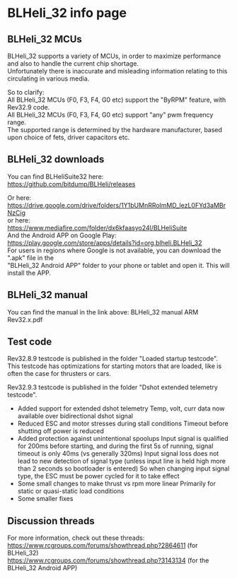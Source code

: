 # BLHeli_32 info page  

## BLHeli_32 MCUs 
BLHeli_32 supports a variety of MCUs, in order to maximize performance and also to handle the current chip shortage.  
Unfortunately there is inaccurate and misleading information relating to this circulating in various media.

So to clarify:  
All BLHeli_32 MCUs (F0, F3, F4, G0 etc) support the "ByRPM" feature, with Rev32.9 code.  
All BLHeli_32 MCUs (F0, F3, F4, G0 etc) support "any" pwm frequency range.  
The supported range is determined by the hardware manufacturer, based upon choice of fets, driver capacitors etc.

## BLHeli_32 downloads  

You can find BLHeliSuite32 here:
https://github.com/bitdump/BLHeli/releases

Or here:
https://drive.google.com/drive/folders/1Y1bUMnRRolmMD_lezL0FYd3aMBrNzCig   
or here:   
https://www.mediafire.com/folder/dx6kfaasyo24l/BLHeliSuite   
And the Android APP on Google Play:   
https://play.google.com/store/apps/details?id=org.blheli.BLHeli_32  
For users in regions where Google is not available, you can download the ".apk" file in the  
"BLHeli_32 Android APP" folder to your phone or tablet and open it. This will install the APP.  

## BLHeli_32 manual

You can find the manual in the link above: BLHeli_32 manual ARM Rev32.x.pdf

## Test code

Rev32.8.9 testcode is published in the folder "Loaded startup testcode".
This testcode has optimizations for starting motors that are loaded, like is often the case for thrusters or cars.

Rev32.9.3 testcode is published in the folder "Dshot extended telemetry testcode".
- Added support for extended dshot telemetry
  Temp, volt, curr data now available over bidirectional dshot signal
- Reduced ESC and motor stresses during stall conditions
  Timeout before shutting off power is reduced
- Added protection against unintentional spoolups 
  Input signal is qualified for 200ms before starting, and during the first 5s of running, signal timeout is only 40ms (vs generally 320ms)
  Input signal loss does not lead to new detection of signal type (unless input line is held high more than 2 seconds so bootloader is entered)
  So when changing input signal type, the ESC must be power cycled for it to take effect
- Some small changes to make thrust vs rpm more linear 
  Primarily for static or quasi-static load conditions
- Some smaller fixes

## Discussion threads

For more information, check out these threads:  
https://www.rcgroups.com/forums/showthread.php?2864611 (for BLHeli_32)  
https://www.rcgroups.com/forums/showthread.php?3143134 (for the BLHeli_32 Android APP)  
